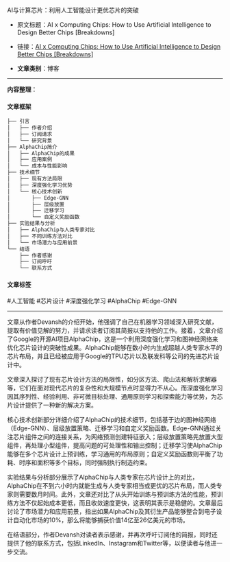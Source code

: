 AI与计算芯片：利用人工智能设计更优芯片的突破
- 原文标题：AI x Computing Chips: How to Use Artificial Intelligence to Design Better Chips [Breakdowns]
- 链接：[AI x Computing Chips: How to Use Artificial Intelligence to Design Better Chips [Breakdowns]](https://artificialintelligencemadesimple.substack.com/p/ai-x-computing-chips-how-to-use-artificial)

- **文章类别**：博客

---

**内容整理**：

#### 文章框架

```markdown
├── 引言
│   ├── 作者介绍
│   ├── 订阅请求
│   └── 研究背景
├── AlphaChip简介
│   ├── AlphaChip的成果
│   ├── 应用案例
│   └── 成本与性能影响
├── 技术细节
│   ├── 现有方法局限
│   ├── 深度强化学习优势
│   └── 核心技术创新
│       ├── Edge-GNN
│       ├── 层级放置
│       ├── 迁移学习
│       └── 自定义奖励函数
├── 实验结果与分析
│   ├── AlphaChip与人类专家对比
│   ├── 不同训练方法对比
│   └── 市场潜力与应用前景
└── 结语
    ├── 作者感谢
    ├── 订阅呼吁
    └── 联系方式
```

#### 文章标签

#人工智能 #芯片设计 #深度强化学习 #AlphaChip #Edge-GNN

---

文章从作者Devansh的介绍开始，他强调了自己在机器学习领域深入研究文献，提取有价值见解的努力，并请求读者订阅其简报以支持他的工作。接着，文章介绍了Google的开源AI项目AlphaChip，这是一个利用深度强化学习和图神经网络来优化芯片设计的突破性成果。AlphaChip能够在数小时内生成超越人类专家水平的芯片布局，并且已经被应用于Google的TPU芯片以及联发科等公司的先进芯片设计中。

文章深入探讨了现有芯片设计方法的局限性，如分区方法、爬山法和解析求解器等，它们在面对现代芯片的复杂性和大规模节点时显得力不从心。而深度强化学习因其序列性、经验利用、非可微目标处理、通用原则学习和探索能力等优势，为芯片设计提供了一种新的解决方案。

核心技术创新部分详细介绍了AlphaChip的技术细节，包括基于边的图神经网络（Edge-GNN）、层级放置策略、迁移学习和自定义奖励函数。Edge-GNN通过关注芯片组件之间的连接关系，为网络预测创建特征嵌入；层级放置策略先放置大型组件，再处理小型组件，提高问题的可处理性和输出控制；迁移学习使AlphaChip能够在多个芯片设计上预训练，学习通用的布局原则；自定义奖励函数则平衡了功耗、时序和面积等多个目标，同时强制执行制造约束。

实验结果与分析部分展示了AlphaChip与人类专家在芯片设计上的对比，AlphaChip在不到六小时内就能生成与人类专家相当或更优的芯片布局，而人类专家则需要数月时间。此外，文章还对比了从头开始训练与预训练方法的性能，预训练方法不仅起始成本更低，而且收敛速度更快，这表明其表示是稳健的。文章最后讨论了市场潜力和应用前景，指出如果AlphaChip及其衍生产品能够整合到电子设计自动化市场的10%，那么将能够捕获价值14亿至26亿美元的市场。

在结语部分，作者Devansh对读者表示感谢，并再次呼吁订阅他的简报，同时还提供了他的联系方式，包括LinkedIn、Instagram和Twitter等，以便读者与他进一步交流。
